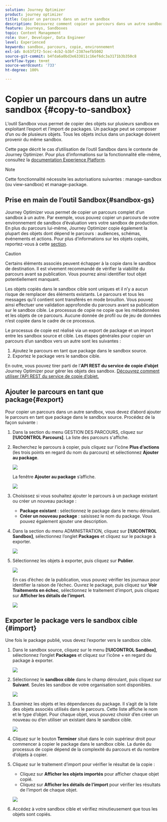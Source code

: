 ```yaml
---
solution: Journey Optimizer
product: journey optimizer
title: Copier un parcours dans un autre sandbox
description: Découvrez comment copier un parcours dans un autre sandbox.
feature: Journeys, Sandboxes
topic: Content Management
role: User, Developer, Data Engineer
level: Experienced
keywords: sandbox, parcours, copie, environnement
exl-id: 8c63f2f2-5cec-4cb2-b3bf-2387eefb5002
source-git-commit: b4fda6a0bd3e633811c16ef6dc3a3171b3b350c8
workflow-type: tm+mt
source-wordcount: '733'
ht-degree: 100%

---
```


# Copier un parcours dans un autre sandbox {#copy-to-sandbox}

<!--
>[!CONTEXTUALHELP]
>id="ajo_journey_copy_main"
>title="Copy a journey to another sandbox"
>abstract="Journey Optimizer allows you to copy an entire journey from one sandbox to another. For example, you can copy a journey from the Stage sandbox environment to your Production sandbox. In addition to the Journey itself, Journey Optimizer also copies most of the objects the journey depends on."

>[!CONTEXTUALHELP]
>id="ajo_journey_copy_sandbox_details"
>title="Sandbox details"
>abstract="Select the destination sandbox you want to copy the journey to. Only sandboxes within your organization are available."

>[!CONTEXTUALHELP]
>id="ajo_journey_copy_object_details"
>title="Object details"
>abstract="This is the journey you are going to copy."

>[!CONTEXTUALHELP]
>id="ajo_journey_copy_dependent_objects"
>title="Dependent objects"
>abstract="This is the list of associated objects used in the journey. This list displays the name, the object type, as well as the internal Journey Optimizer ID."
-->

L’outil Sandbox vous permet de copier des objets sur plusieurs sandbox en exploitant l’export et l’import de packages. Un package peut se composer d’un ou de plusieurs objets. Tous les objets inclus dans un package doivent provenir du même sandbox.

Cette page décrit le cas d’utilisation de l’outil Sandbox dans le contexte de Journey Optimizer. Pour plus d’informations sur la fonctionnalité elle-même, consultez la [documentation Experience Platform](https://experienceleague.adobe.com/docs/experience-platform/sandbox/ui/sandbox-tooling.html?lang=fr).

>[!NOTE]
>
>Cette fonctionnalité nécessite les autorisations suivantes : manage-sandbox (ou view-sandbox) et manage-package.

## Prise en main de l’outil Sandbox{#sandbox-gs}

Journey Optimizer vous permet de copier un parcours complet d’un sandbox à un autre. Par exemple, vous pouvez copier un parcours de votre environnement de sandbox d’évaluation vers votre sandbox de production. En plus du parcours lui-même, Journey Optimizer copie également la plupart des objets dont dépend le parcours : audiences, schémas, événements et actions. Pour plus d’informations sur les objets copiés, reportez-vous à cette [section](https://experienceleague.adobe.com/docs/experience-platform/sandbox/ui/sandbox-tooling.html?lang=fr#abobe-journey-optimizer-objects).

>[!CAUTION]
>
>Certains éléments associés peuvent échapper à la copie dans le sandbox de destination. Il est vivement recommandé de vérifier la viabilité du parcours avant sa publication. Vous pourrez ainsi identifier tout objet potentiellement manquant.

Les objets copiés dans le sandbox cible sont uniques et il n’y a aucun risque de remplacer des éléments existants. Le parcours et tous les messages qu’il contient sont transférés en mode brouillon. Vous pouvez ainsi effectuer une validation approfondie du parcours avant sa publication sur le sandbox cible. Le processus de copie ne copie que les métadonnées et les objets de ce parcours. Aucune donnée de profil ou de jeu de données n’est copiée dans le cadre de ce processus.

Le processus de copie est réalisé via un export de package et un import entre les sandbox source et cible. Les étapes générales pour copier un parcours d’un sandbox vers un autre sont les suivantes :

1. Ajoutez le parcours en tant que package dans le sandbox source.
1. Exportez le package vers le sandbox cible.

En outre, vous pouvez tirer parti de l’**API REST du service de copie d’objet** Journey Optimizer pour gérer les objets des sandbox. [Découvrez comment utiliser l’API REST du service de copie d’objet.](https://developer.adobe.com/journey-optimizer-apis/references/sandbox/)

## Ajouter le parcours en tant que package{#export}

Pour copier un parcours dans un autre sandbox, vous devez d’abord ajouter le parcours en tant que package dans le sandbox source. Procédez de la façon suivante :

1. Dans la section du menu GESTION DES PARCOURS, cliquez sur **[!UICONTROL Parcours]**. La liste des parcours s&#39;affiche.

1. Recherchez le parcours à copier, puis cliquez sur l’icône **Plus d’actions** (les trois points en regard du nom du parcours) et sélectionnez **Ajouter au package**.

   ![](assets/journey-sandbox1.png)

   La fenêtre **Ajouter au package** s’affiche.

   ![](assets/journey-sandbox2.png)

1. Choisissez si vous souhaitez ajouter le parcours à un package existant ou créer un nouveau package :

   * **Package existant** : sélectionnez le package dans le menu déroulant.
   * **Créer un nouveau package** : saisissez le nom du package. Vous pouvez également ajouter une description.

1. Dans la section du menu ADMINISTRATION, cliquez sur **[!UICONTROL Sandbox]**, sélectionnez l’onglet **Packages** et cliquez sur le package à exporter.

   ![](assets/journey-sandbox3.png)

1. Sélectionnez les objets à exporter, puis cliquez sur **Publier**.

   ![](assets/journey-sandbox4.png)

   En cas d’échec de la publication, vous pouvez vérifier les journaux pour identifier la raison de l’échec. Ouvrez le package, puis cliquez sur **Voir Traitements en échec**, sélectionnez le traitement d’import, puis cliquez sur **Afficher les détails de l’import**.

   ![](assets/journey-sandbox9.png)

## Exporter le package vers le sandbox cible {#import}

Une fois le package publié, vous devez l’exporter vers le sandbox cible.

1. Dans le sandbox source, cliquez sur le menu **[!UICONTROL Sandbox]**, sélectionnez l’onglet **Packages** et cliquez sur l’icône + en regard du package à exporter.

   ![](assets/journey-sandbox5.png)

1. Sélectionnez le **sandbox cible** dans le champ déroulant, puis cliquez sur **Suivant**. Seules les sandbox de votre organisation sont disponibles.

   ![](assets/journey-sandbox6.png)

1. Examinez les objets et les dépendances du package. Il s’agit de la liste des objets associés utilisés dans le parcours. Cette liste affiche le nom et le type d’objet. Pour chaque objet, vous pouvez choisir d’en créer un nouveau ou d’en utiliser un existant dans le sandbox cible.

   ![](assets/journey-sandbox7.png)

1. Cliquez sur le bouton **Terminer** situé dans le coin supérieur droit pour commencer à copier le package dans le sandbox cible. La durée du processus de copie dépend de la complexité du parcours et du nombre d’objets à copier.

1. Cliquez sur le traitement d’import pour vérifier le résultat de la copie :

   * Cliquez sur **Afficher les objets importés** pour afficher chaque objet copié.
   * Cliquez sur **Afficher les détails de l’import** pour vérifier les résultats de l’import de chaque objet.

   ![](assets/journey-sandbox8.png)

1. Accédez à votre sandbox cible et vérifiez minutieusement que tous les objets sont copiés.
